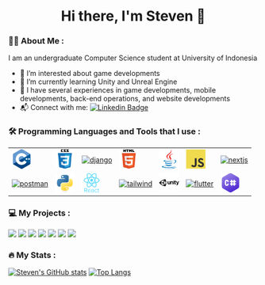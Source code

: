 <h1 align="center">
  Hi there, I'm Steven 👋
</h1>

### 👨‍💻 About Me :
I am an undergraduate Computer Science student at University of Indonesia
- 🔭 I’m interested about game developments
- 🌱 I’m currently learning Unity and Unreal Engine
- 📔 I have several experiences in game developments, mobile developments, back-end operations, and website developments
- 📬 Connect with me: [![Linkedin Badge](https://img.shields.io/badge/-LinkedIn-blue?style=flat&logo=Linkedin&logoColor=white)](https://www.linkedin.com/in/steven-faustin-orginata/)

### 🛠️ Programming Languages and Tools that I use :

<div align="center">
<table>

<tr>
<td align = "top"><a href="https://sourceforge.net/projects/orwelldevcpp/" target="_blank" rel="noreferrer"> <img src="https://raw.githubusercontent.com/devicons/devicon/master/icons/cplusplus/cplusplus-original.svg" alt="cpp" width="40" height="40"/> </a></td>
    
<td align = "top"><a href="https://www.w3schools.com/css/" target="_blank" rel="noreferrer"> <img src="https://raw.githubusercontent.com/devicons/devicon/master/icons/css3/css3-original-wordmark.svg" alt="css" width="40" height="40"/> </a></td>
    
<td align = "top"><a href="https://www.djangoproject.com/" target="_blank" rel="noreferrer"> <img src="https://cdn.jsdelivr.net/gh/devicons/devicon/icons/django/django-plain.svg" alt="django" width="40" height="40"/> </a></td>
    
<td align = "top"><a href="https://www.w3.org/html/" target="_blank" rel="noreferrer"> <img src="https://raw.githubusercontent.com/devicons/devicon/master/icons/html5/html5-original-wordmark.svg" alt="html" width="40" height="40"/> </a></td>
    
<td align = "top"><a href="https://www.java.com" target="_blank" rel="noreferrer"> <img src="https://raw.githubusercontent.com/devicons/devicon/master/icons/java/java-original.svg" alt="java" width="40" height="40"/> </a></td>
    
<td align = "top"><a href="https://developer.mozilla.org/en-US/docs/Web/JavaScript" target="_blank" rel="noreferrer"> <img src="https://raw.githubusercontent.com/devicons/devicon/master/icons/javascript/javascript-original.svg" alt="javascript" width="40" height="40"/> </a> </td>
    
<td align = "top"><a href="https://nextjs.org/" target="_blank" rel="noreferrer"> <img src="https://assets.vercel.com/image/upload/q_auto/front/assets/design/black-nextjs.png" alt="nextjs" width="40" height="40"/> </a></td>
</tr>

<tr>
<td align = "top"><a href="https://postman.com" target="_blank" rel="noreferrer"> <img src="https://www.vectorlogo.zone/logos/getpostman/getpostman-icon.svg" alt="postman" width="40" height="40"/> </a></td>
    
<td align = "top"><a href="https://www.python.org" target="_blank" rel="noreferrer"> <img src="https://raw.githubusercontent.com/devicons/devicon/master/icons/python/python-original.svg" alt="python" width="40" height="40"/> </a></td>
    
<td align = "top"><a href="https://reactjs.org/" target="_blank" rel="noreferrer"> <img src="https://raw.githubusercontent.com/devicons/devicon/master/icons/react/react-original-wordmark.svg" alt="react" width="40" height="40"/> </a></td>
    
<td align = "top"><a href="https://tailwindcss.com/" target="_blank" rel="noreferrer"> <img src="https://www.vectorlogo.zone/logos/tailwindcss/tailwindcss-icon.svg" alt="tailwind" width="40" height="40"/> </a></td>
    
<td align = "top"><a href="https://unity.com/" target="_blank" rel="noreferrer"> <img src="https://raw.githubusercontent.com/github/explore/80688e429a7d4ef2fca1e82350fe8e3517d3494d/topics/unity/unity.png?size=48" alt="unity" width="40" height="40"/> </a></td>
    
<td align = "top"><a href="https://flutter.dev/" target="_blank" rel="noreferrer"> <img src="https://www.kindpng.com/picc/m/355-3557482_flutter-logo-png-transparent-png.png" alt="flutter" width="40" height="40"/> </a></td>

<td align = "top"><a href="https://learn.microsoft.com/en-us/dotnet/csharp/" target="_blank" rel="noreferrer"> <img src="https://raw.githubusercontent.com/github/explore/31ea1181d4a76262931a39ca68e0203774a69b60/topics/csharp/csharp.png?size=48" alt="c-sharp" width="40" height="40"/> </a></td>
</tr>
</table>
</div>

### 💻 My Projects :
[![](https://img.shields.io/badge/-🧬%20My%20Website-000)](https://github.com/steven-fo/portfolio)
[![](https://img.shields.io/badge/-📃%20Forum%20api-000)](https://github.com/steven-fo/forum-api)
[![](https://img.shields.io/badge/-📦%20iStock%20Mobile-000)](https://github.com/steven-fo/iStock-mobile)
[![](https://img.shields.io/badge/-🔬%20iStock-000)](https://github.com/steven-fo/iStock)
[![](https://img.shields.io/badge/-📚%20GeTheBooks%20Website-000)](https://github.com/PBP-C03/main-project)
[![](https://img.shields.io/badge/-📱%20GeTheBooks%20Mobile-000)](https://github.com/PBP-C03/gethebooks-mobile)
[![](https://img.shields.io/badge/-🎶%20OpenMusic%20App%20Backend-000)](https://github.com/steven-fo/openmusic-app-back-end)

### 🔥 My Stats :
[![Steven's GitHub stats](https://github-readme-stats.vercel.app/api?username=steven-fo&hide=stars&show=prs_merged,prs_merged_percentage&show_icons=true&theme=transparent)](https://github.com/anuraghazra/github-readme-stats)
[![Top Langs](https://github-readme-stats.vercel.app/api/top-langs/?username=steven-fo&layout=compact&theme=transparent)](https://github.com/anuraghazra/github-readme-stats)

<!--
**steven-fo/steven-fo** is a ✨ _special_ ✨ repository because its `README.md` (this file) appears on your GitHub profile.

Here are some ideas to get you started:

- 🔭 I’m currently working on ...
- 🌱 I’m currently learning ...
- 👯 I’m looking to collaborate on ...
- 🤔 I’m looking for help with ...
- 💬 Ask me about ...
- 📫 How to reach me: ...
- 😄 Pronouns: ...
- ⚡ Fun fact: ...
-->
